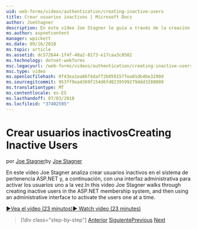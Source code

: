 ```yaml
---
uid: web-forms/videos/authentication/creating-inactive-users
title: Crear usuarios inactivos | Microsoft Docs
author: JoeStagner
description: En este vídeo Joe Stagner le guía a través de la creación de los usuarios inactivos en el sistema de pertenencia ASP.NET y, a continuación, mediante una interfaz de administración para activar los usuarios uno...
ms.author: aspnetcontent
manager: wpickett
ms.date: 09/16/2010
ms.topic: article
ms.assetid: dc572644-1f4f-40a2-8173-e17caa3c8582
ms.technology: dotnet-webforms
msc.legacyurl: /web-forms/videos/authentication/creating-inactive-users
msc.type: video
ms.openlocfilehash: 0f43ea1ea86f4daff2b059157fea01db4be3290d
ms.sourcegitcommit: 953ff9ea4369f154d6fd0239599279ddd3280009
ms.translationtype: MT
ms.contentlocale: es-ES
ms.lasthandoff: 07/03/2018
ms.locfileid: "37402595"
---
```

<a name="creating-inactive-users"></a><span data-ttu-id="63a1d-103">Crear usuarios inactivos</span><span class="sxs-lookup"><span data-stu-id="63a1d-103">Creating Inactive Users</span></span>
====================
<span data-ttu-id="63a1d-104">por [Joe Stagner](https://github.com/JoeStagner)</span><span class="sxs-lookup"><span data-stu-id="63a1d-104">by [Joe Stagner](https://github.com/JoeStagner)</span></span>

<span data-ttu-id="63a1d-105">En este vídeo Joe Stagner analiza crear usuarios inactivos en el sistema de pertenencia ASP.NET y, a continuación, con una interfaz administrativa para activar los usuarios uno a la vez.</span><span class="sxs-lookup"><span data-stu-id="63a1d-105">In this video Joe Stagner walks through creating inactive users in the ASP.NET membership system, and then using an administrative interface to activate the users one at a time.</span></span>

[<span data-ttu-id="63a1d-106">&#9654;Vea el vídeo (23 minutos)</span><span class="sxs-lookup"><span data-stu-id="63a1d-106">&#9654; Watch video (23 minutes)</span></span>](https://channel9.msdn.com/Blogs/ASP-NET-Site-Videos/creating-inactive-users)

> [!div class="step-by-step"]
> <span data-ttu-id="63a1d-107">[Anterior](simple-web-service-authentication.md)
> [Siguiente](sql-injection-defense.md)</span><span class="sxs-lookup"><span data-stu-id="63a1d-107">[Previous](simple-web-service-authentication.md)
[Next](sql-injection-defense.md)</span></span>
